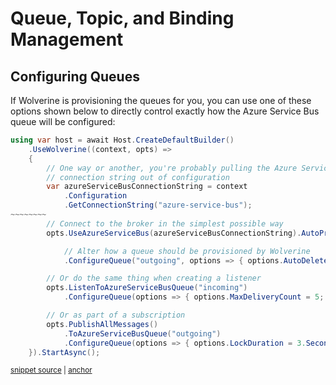 # Queue, Topic, and Binding Management

## Configuring Queues

If Wolverine is provisioning the queues for you, you can use one of these options
shown below to directly control exactly how the Azure Service Bus queue will be configured:

<!-- snippet: sample_configuring_azure_service_bus_queues -->
<a id='snippet-sample_configuring_azure_service_bus_queues'></a>
```cs
using var host = await Host.CreateDefaultBuilder()
    .UseWolverine((context, opts) =>
    {
        // One way or another, you're probably pulling the Azure Service Bus
        // connection string out of configuration
        var azureServiceBusConnectionString = context
            .Configuration
            .GetConnectionString("azure-service-bus");
~~~~~~~~
        // Connect to the broker in the simplest possible way
        opts.UseAzureServiceBus(azureServiceBusConnectionString).AutoProvision()

            // Alter how a queue should be provisioned by Wolverine
            .ConfigureQueue("outgoing", options => { options.AutoDeleteOnIdle = 5.Minutes(); });

        // Or do the same thing when creating a listener
        opts.ListenToAzureServiceBusQueue("incoming")
            .ConfigureQueue(options => { options.MaxDeliveryCount = 5; });

        // Or as part of a subscription
        opts.PublishAllMessages()
            .ToAzureServiceBusQueue("outgoing")
            .ConfigureQueue(options => { options.LockDuration = 3.Seconds(); });
    }).StartAsync();
```
<sup><a href='https://github.com/JasperFx/wolverine/blob/main/src/Transports/Wolverine.AzureServiceBus.Tests/DocumentationSamples.cs#L48-L75' title='Snippet source file'>snippet source</a> | <a href='#snippet-sample_configuring_azure_service_bus_queues' title='Start of snippet'>anchor</a></sup>
<!-- endSnippet -->

